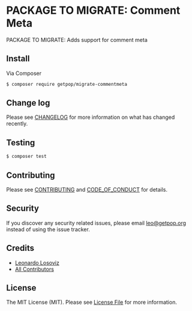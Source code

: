 # PACKAGE TO MIGRATE: Comment Meta

<!--
[![Latest Version on Packagist][ico-version]][link-packagist]
[![Software License][ico-license]](LICENSE.md)
[![Build Status][ico-travis]][link-travis]
[![Coverage Status][ico-scrutinizer]][link-scrutinizer]
[![Quality Score][ico-code-quality]][link-code-quality]
[![Total Downloads][ico-downloads]][link-downloads]
-->

PACKAGE TO MIGRATE: Adds support for comment meta


## Install

Via Composer

``` bash
$ composer require getpop/migrate-commentmeta
```

<!--
## Usage

``` php
```
-->

## Change log

Please see [CHANGELOG](CHANGELOG.md) for more information on what has changed recently.

## Testing

``` bash
$ composer test
```

## Contributing

Please see [CONTRIBUTING](CONTRIBUTING.md) and [CODE_OF_CONDUCT](CODE_OF_CONDUCT.md) for details.

## Security

If you discover any security related issues, please email leo@getpop.org instead of using the issue tracker.

## Credits

- [Leonardo Losoviz][link-author]
- [All Contributors][link-contributors]

## License

The MIT License (MIT). Please see [License File](LICENSE.md) for more information.

[ico-version]: https://img.shields.io/packagist/v/getpop/commentmeta.svg?style=flat-square
[ico-license]: https://img.shields.io/badge/license-MIT-brightgreen.svg?style=flat-square
[ico-travis]: https://img.shields.io/travis/getpop/commentmeta/master.svg?style=flat-square
[ico-scrutinizer]: https://img.shields.io/scrutinizer/coverage/g/getpop/commentmeta.svg?style=flat-square
[ico-code-quality]: https://img.shields.io/scrutinizer/g/getpop/commentmeta.svg?style=flat-square
[ico-downloads]: https://img.shields.io/packagist/dt/getpop/commentmeta.svg?style=flat-square

[link-packagist]: https://packagist.org/packages/getpop/commentmeta
[link-travis]: https://travis-ci.org/getpop/commentmeta
[link-scrutinizer]: https://scrutinizer-ci.com/g/getpop/commentmeta/code-structure
[link-code-quality]: https://scrutinizer-ci.com/g/getpop/commentmeta
[link-downloads]: https://packagist.org/packages/getpop/commentmeta
[link-author]: https://github.com/leoloso
[link-contributors]: ../../contributors
